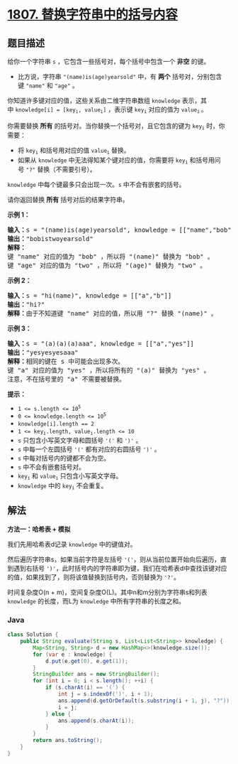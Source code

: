 # [1807. 替换字符串中的括号内容](https://leetcode.cn/problems/evaluate-the-bracket-pairs-of-a-string)

## 题目描述

<p>给你一个字符串&nbsp;<code>s</code>&nbsp;，它包含一些括号对，每个括号中包含一个 <strong>非空</strong>&nbsp;的键。</p>

<ul>
	<li>比方说，字符串&nbsp;<code>"(name)is(age)yearsold"</code>&nbsp;中，有&nbsp;<strong>两个</strong>&nbsp;括号对，分别包含键&nbsp;<code>"name"</code> 和&nbsp;<code>"age"</code>&nbsp;。</li>
</ul>

<p>你知道许多键对应的值，这些关系由二维字符串数组&nbsp;<code>knowledge</code>&nbsp;表示，其中&nbsp;<code>knowledge[i] = [key<sub>i</sub>, value<sub>i</sub>]</code>&nbsp;，表示键&nbsp;<code>key<sub>i</sub></code>&nbsp;对应的值为&nbsp;<code>value<sub>i</sub></code><sub>&nbsp;</sub>。</p>

<p>你需要替换 <strong>所有</strong>&nbsp;的括号对。当你替换一个括号对，且它包含的键为&nbsp;<code>key<sub>i</sub></code>&nbsp;时，你需要：</p>

<ul>
	<li>将&nbsp;<code>key<sub>i</sub></code>&nbsp;和括号用对应的值&nbsp;<code>value<sub>i</sub></code>&nbsp;替换。</li>
	<li>如果从 <code>knowledge</code>&nbsp;中无法得知某个键对应的值，你需要将&nbsp;<code>key<sub>i</sub></code>&nbsp;和括号用问号&nbsp;<code>"?"</code>&nbsp;替换（不需要引号）。</li>
</ul>

<p><code>knowledge</code>&nbsp;中每个键最多只会出现一次。<code>s</code>&nbsp;中不会有嵌套的括号。</p>

<p>请你返回替换 <strong>所有</strong>&nbsp;括号对后的结果字符串。</p>

<p><strong>示例 1：</strong></p>

<pre>
<b>输入：</b>s = "(name)is(age)yearsold", knowledge = [["name","bob"],["age","two"]]
<b>输出：</b>"bobistwoyearsold"
<strong>解释：</strong>
键 "name" 对应的值为 "bob" ，所以将 "(name)" 替换为 "bob" 。
键 "age" 对应的值为 "two" ，所以将 "(age)" 替换为 "two" 。
</pre>

<p><strong>示例 2：</strong></p>

<pre>
<b>输入：</b>s = "hi(name)", knowledge = [["a","b"]]
<b>输出：</b>"hi?"
<b>解释：</b>由于不知道键 "name" 对应的值，所以用 "?" 替换 "(name)" 。
</pre>

<p><strong>示例 3：</strong></p>

<pre>
<b>输入：</b>s = "(a)(a)(a)aaa", knowledge = [["a","yes"]]
<b>输出：</b>"yesyesyesaaa"
<b>解释：</b>相同的键在 s 中可能会出现多次。
键 "a" 对应的值为 "yes" ，所以将所有的 "(a)" 替换为 "yes" 。
注意，不在括号里的 "a" 不需要被替换。
</pre>

<p><strong>提示：</strong></p>

<ul>
	<li><code>1 &lt;= s.length &lt;= 10<sup>5</sup></code></li>
	<li><code>0 &lt;= knowledge.length &lt;= 10<sup>5</sup></code></li>
	<li><code>knowledge[i].length == 2</code></li>
	<li><code>1 &lt;= key<sub>i</sub>.length, value<sub>i</sub>.length &lt;= 10</code></li>
	<li><code>s</code>&nbsp;只包含小写英文字母和圆括号&nbsp;<code>'('</code>&nbsp;和&nbsp;<code>')'</code>&nbsp;。</li>
	<li><code>s</code>&nbsp;中每一个左圆括号&nbsp;<code>'('</code>&nbsp;都有对应的右圆括号&nbsp;<code>')'</code>&nbsp;。</li>
	<li><code>s</code>&nbsp;中每对括号内的键都不会为空。</li>
	<li><code>s</code>&nbsp;中不会有嵌套括号对。</li>
	<li><code>key<sub>i</sub></code>&nbsp;和&nbsp;<code>value<sub>i</sub></code>&nbsp;只包含小写英文字母。</li>
	<li><code>knowledge</code>&nbsp;中的&nbsp;<code>key<sub>i</sub></code>&nbsp;不会重复。</li>
</ul>

## 解法

**方法一：哈希表 + 模拟**

我们先用哈希表d记录 `knowledge` 中的键值对。

然后遍历字符串s，如果当前字符是左括号 `'('`，则从当前位置开始向后遍历，直到遇到右括号 `')'`，此时括号内的字符串即为键，我们在哈希表d中查找该键对应的值，如果找到了，则将该值替换到括号内，否则替换为 `'?'`。

时间复杂度O(n + m)，空间复杂度O(L)。其中n和m分别为字符串s和列表 `knowledge` 的长度，而L为 `knowledge` 中所有字符串的长度之和。

### **Java**

```java
class Solution {
    public String evaluate(String s, List<List<String>> knowledge) {
        Map<String, String> d = new HashMap<>(knowledge.size());
        for (var e : knowledge) {
            d.put(e.get(0), e.get(1));
        }
        StringBuilder ans = new StringBuilder();
        for (int i = 0; i < s.length(); ++i) {
            if (s.charAt(i) == '(') {
                int j = s.indexOf(')', i + 1);
                ans.append(d.getOrDefault(s.substring(i + 1, j), "?"));
                i = j;
            } else {
                ans.append(s.charAt(i));
            }
        }
        return ans.toString();
    }
}
```
